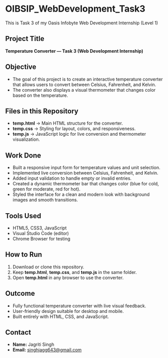 # OIBSIP_WebDevelopment_Task3

This is Task 3 of my Oasis Infobyte Web Development Internship (Level 1)

## Project Title
**Temperature Converter — Task 3 (Web Development Internship)**

## Objective
- The goal of this project is to create an interactive temperature converter that allows users to convert between Celsius, Fahrenheit, and Kelvin.  
- The converter also displays a visual thermometer that changes color based on the temperature.

## Files in this Repository
- **temp.html** → Main HTML structure for the converter.  
- **temp.css** → Styling for layout, colors, and responsiveness.  
- **temp.js** → JavaScript logic for live conversion and thermometer visualization.

## Work Done
- Built a responsive input form for temperature values and unit selection.  
- Implemented live conversion between Celsius, Fahrenheit, and Kelvin.  
- Added input validation to handle empty or invalid entries.  
- Created a dynamic thermometer bar that changes color (blue for cold, green for moderate, red for hot).  
- Styled the interface for a clean and modern look with background images and smooth transitions.

## Tools Used
- HTML5, CSS3, JavaScript  
- Visual Studio Code (editor)  
- Chrome Browser for testing

## How to Run
1. Download or clone this repository.  
2. Keep **temp.html**, **temp.css**, and **temp.js** in the same folder.  
3. Open **temp.html** in any browser to use the converter.

## Outcome
- Fully functional temperature converter with live visual feedback.  
- User-friendly design suitable for desktop and mobile.  
- Built entirely with HTML, CSS, and JavaScript.

## Contact
- **Name:** Jagriti Singh  
- **Email:** singhjagg643@gmail.com
